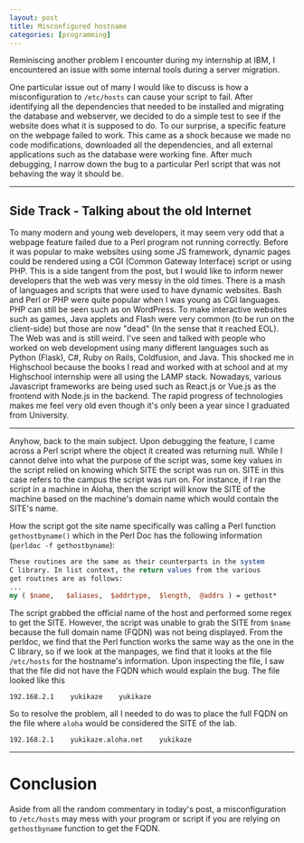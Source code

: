 ```yaml
---
layout: post
title: Misconfigured hostname
categories: [programming]
---
```


Reminiscing another problem I encounter during my internship at IBM, I 
encountered an issue with some internal tools during a server migration.

One particular issue out of many I would like to discuss is how a 
misconfiguration to `/etc/hosts` can cause your script to fail. After 
identifying all the dependencies that needed to be installed and migrating 
the database and webserver, we decided to 
do a simple test to see if the website does what it is supposed to do. 
To our surprise, a specific feature on the webpage failed to work. This came 
as a shock because we made no code modifications, downloaded all the 
dependencies, and all external applications such as the database were working 
fine. After much debugging, I narrow down the bug to a particular Perl script 
that was not behaving the way it should be.

---

## Side Track - Talking about the old Internet

To many modern and young web developers, it may seem very odd that a webpage 
feature failed due to a Perl program not running correctly. Before it was 
popular to make websites using some JS framework, dynamic pages could be 
rendered using a CGI (Common Gateway Interface) script or using PHP. This 
is a side tangent from the post, but I would like to inform newer developers 
that the web was very messy in the old times. There is a mash of languages 
and scripts that were used to have dynamic websites. Bash and Perl or PHP were 
quite popular when I was young as CGI languages. PHP can still be seen such as 
on WordPress. To make interactive websites such as games, Java applets and 
Flash were very common (to be run on the client-side) 
but those are now "dead" (In the sense that it reached EOL). The Web was and 
is still weird. 
I've seen and talked with people who worked on web development using many 
different languages such as Python (Flask), C#, Ruby on Rails, Coldfusion, 
and Java. This shocked me in Highschool because the books I read and worked 
with at school and at my Highschool internship were all using the LAMP stack. 
Nowadays, various Javascript frameworks are being used such as React.js or 
Vue.js as the frontend with Node.js in the backend. The rapid progress of 
technologies makes me feel very old even though it's only been a year since 
I graduated from University.

---

Anyhow, back to the main subject. Upon debugging the feature, I came across 
a Perl script where the object it created was returning null. While I cannot 
delve into what the purpose of the script was, some key values in the script 
relied on knowing which SITE the script was run on. SITE in this case refers 
to the campus the script was run on. For instance, if I ran the script in a 
machine in Aloha, then the script will know the SITE of the machine based on 
the machine's domain name which would contain the SITE's name.

How the script got the site name specifically was calling a Perl function 
`gethostbyname()` which in the Perl Doc has the following information 
(`perldoc -f gethostbyname`):
 
```perl
These routines are the same as their counterparts in the system
C library. In list context, the return values from the various
get routines are as follows:
...
my ( $name,   $aliases,  $addrtype,  $length,  @addrs ) = gethost*
```

The script grabbed the official name of the host and performed some regex to 
get the SITE. However, the script was unable to grab the SITE from `$name` 
because the full domain name (FQDN) was not being displayed. From the perldoc, 
we find that the Perl function works the same way as the one in the C library, 
so if we look at the manpages, we find that it looks at the file 
`/etc/hosts` for the hostname's information. Upon inspecting the file, I saw 
that the file did not have the FQDN which would explain the bug. The file 
looked like this
```
192.168.2.1    yukikaze    yukikaze
```
So to resolve the problem, all I needed to do was to place the full FQDN on 
the file where `aloha` would be considered the SITE of the lab.
```
192.168.2.1    yukikaze.aloha.net    yukikaze
```

---

<h1>Conclusion</h1>

Aside from all the random commentary in today's post, a misconfiguration to 
`/etc/hosts` may mess with your program or script if you are relying on 
`gethostbyname` function to get the FQDN.
